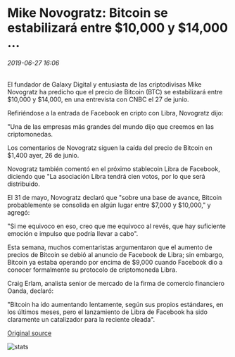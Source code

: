 # Mike Novogratz: Bitcoin se estabilizará entre $10,000 y $14,000 ...

###### 2019-06-27 16:06

El fundador de Galaxy Digital y entusiasta de las criptodivisas Mike Novogratz ha predicho que el precio de Bitcoin (BTC) se estabilizará entre $10,000 y $14,000, en una entrevista con CNBC el 27 de junio.

Refiriéndose a la entrada de Facebook en cripto con Libra, Novogratz dijo:

"Una de las empresas más grandes del mundo dijo que creemos en las criptomonedas.

Los comentarios de Novogratz siguen la caída del precio de Bitcoin en $1,400 ayer, 26 de junio.

Novogratz también comentó en el próximo stablecoin Libra de Facebook, diciendo que "La asociación Libra tendrá cien votos, por lo que será distribuido.

El 31 de mayo, Novogratz declaró que "sobre una base de avance, Bitcoin probablemente se consolida en algún lugar entre $7,000 y $10,000," y agregó:

"Si me equivoco en eso, creo que me equivoco al revés, que hay suficiente emoción e impulso que podría llevar a cabo".

Esta semana, muchos comentaristas argumentaron que el aumento de precios de Bitcoin se debió al anuncio de Facebook de Libra; sin embargo, Bitcoin ya estaba operando por encima de $9,000 cuando Facebook dio a conocer formalmente su protocolo de criptomoneda Libra.

Craig Erlam, analista senior de mercado de la firma de comercio financiero Oanda, declaró:

"Bitcoin ha ido aumentando lentamente, según sus propios estándares, en los últimos meses, pero el lanzamiento de Libra de Facebook ha sido claramente un catalizador para la reciente oleada".

[Original source](https://cointelegraph.com/news/mike-novogratz-bitcoin-will-stabilize-between-10-000-and-14-000)

![stats](https://c.statcounter.com/11760860/0/a89fa40b/1/ "stats")